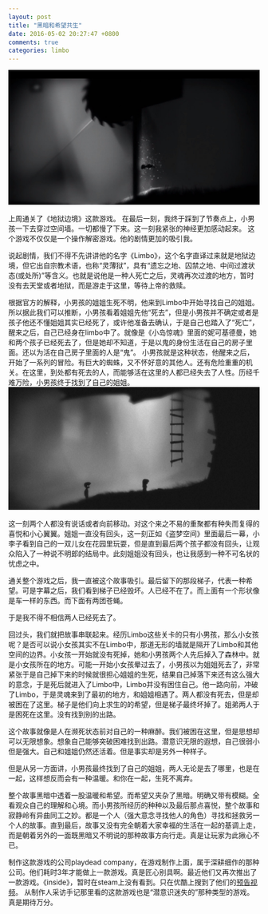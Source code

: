 ```yaml
---
layout: post
title: "黑暗和希望共生"
date: 2016-05-02 20:27:47 +0800
comments: true
categories: limbo
---
```


![Alt text](/images/地狱边境1.png)

上周通关了《地狱边境》这款游戏。
在最后一刻，我终于踩到了节奏点上，小男孩一下去穿过空间墙。一切都慢了下来。这一刻我紧张的神经更加感动起来。
这个游戏不仅仅是一个操作解密游戏。他的剧情更加的吸引我。
<!--more-->

说起剧情，我们不得不先讲讲他的名字《Limbo》，这个名字直译过来就是地狱边境，但它出自宗教术语，也称“灵薄狱”，具有“遗忘之地、囚禁之地、中间过渡状态(或处所)”等含义。也就是说他是一种人死亡之后，灵魂再次过渡的地方，暂时没有去天堂或者地狱，而是游走于这里，等待上帝的救赎。

根据官方的解释，小男孩的姐姐生死不明，他来到Limbo中开始寻找自己的姐姐。
所以据此我们可以推断，小男孩看着姐姐先他“死去”，但是小男孩并不确定或者是孩子他还不懂姐姐其实已经死了，或许他准备去确认，于是自己也踏入了“死亡”，醒来之后，自己已经身在limbo中了。就像是《小岛惊魂》里面的妮可基德曼，她和两个孩子已经死去了，但是她却不知道，于是以鬼的身份生活在自己的房子里面。还以为活在自己房子里面的人是“鬼”。
小男孩就是这种状态，他醒来之后，开始了一系列的冒险。有巨大的蜘蛛，又不怀好意的其他人。还有危险重重的机关。在这里，到处都有死去的人，而能够活在这里的人都已经失去了人性。历经千难万险，小男孩终于找到了自己的姐姐。
![Alt text](/images/地狱边境3.png)

这一刻两个人都没有说话或者向前移动。对这个来之不易的重聚都有种失而复得的喜悦和小心翼翼。姐姐一直没有回头，这一刻正如《盗梦空间》里面最后一幕，小李子看到自己的一双儿女在花园里玩耍，但是直到最后两个孩子都没有回头，让观众陷入了一种说不明郎的结局中。此刻姐姐没有回头，也让我感到一种不可名状的忧虑之中。

通关整个游戏之后，我一直被这个故事吸引。最后留下的那段梯子，代表一种希望。可是字幕之后，我们看到梯子已经毁坏。人已经不在了。而上面有一个形状像是车一样的东西。而下面有两团苍蝇。

于是我不得不相信两人已经死去了。


回过头，我们就把故事串联起来。经历Limbo这些关卡的只有小男孩，那么小女孩呢？是否可以说小女孩其实不在Limbo中，那道无形的墙就是隔开了Limbo和其他空间的边界。小女孩一开始就没有死掉，她和小男孩两个人先后掉入了森林中。就是小女孩所在的地方。可能一开始小女孩晕过去了，小男孩以为姐姐死去了，非常紧张于是自己掉下来的时候就很担心姐姐的生死，结果自己掉落下来还有这么强大的意念，于是死后就进入了Limbo中，Limbo并没有困住自己。他一路向前，冲破了Limbo，于是灵魂来到了最初的地方，和姐姐相遇了。两人都没有死去，但是却被困在了这里。梯子是他们向上求生的的希望，但是梯子最终坏掉了。姐弟两人于是困死在这里。没有找到别的出路。

这个故事就像是人在濒死状态前对自己的一种麻醉。我们被困在这里，但是思想却可以无限想象。想象自己能够突破困难找到出路。潜意识无限的遐想，自己很弱小但是强大。自己和姐姐仍然还活着。但是事实却是另外一种样子。

但是从另一方面讲，小男孩最终找到了自己的姐姐，两人无论是去了哪里，也是在一起，这样想反而会有一种温暖。和你在一起，生死不离弃。

整个故事黑暗中透着一股温暖和希望。而希望又夹杂了黑暗。明确又带有模糊。全看观众自己的理解和心境。而小男孩所经历的种种以及最后那点喜悦，整个故事和寂静岭有异曲同工之妙。都是一个人（强大意念寻找他人的角色）寻找和拯救另一个人的故事。直到最后，故事又没有完全朝着大家幸福的生活在一起的基调上走，而是朝着另外的一面既黑暗又不明说的那种故事方向行走。真是让玩家为此揪心不已。

制作这款游戏的公司playdead company，在游戏制作上面，属于深耕细作的那种公司。他们耗时3年才能做上一款游戏。真是匠心别具啊。最近他们又再次推出了一款游戏。《inside》，暂时在steam上没有看到。只在优酷上搜到了他们的[预告视频](http://v.youku.com/v_show/id_XNzI0MTEzNTQw.html?from=y1.2-1-99.3.7-2.1-1-1-6)。
从制作人采访手记那里看的这款游戏也是“潜意识迷失的”那种类型的游戏。真是期待万分。




